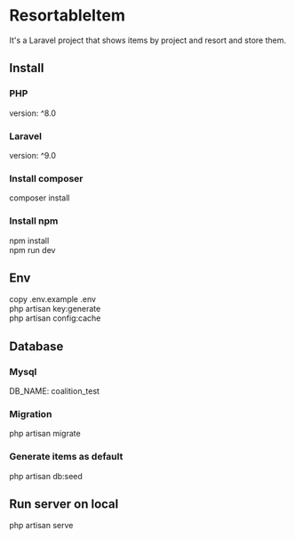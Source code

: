 # ResortableItem
It's a Laravel project that shows items by project and resort and store them.

## Install

### PHP
version: ^8.0
### Laravel
version: ^9.0

### Install composer
composer install

### Install npm
npm install<br />
npm run dev

## Env
copy .env.example .env<br />
php artisan key:generate<br />
php artisan config:cache<br />

## Database

### Mysql
DB_NAME: coalition_test
### Migration
php artisan migrate
### Generate items as default
php artisan db:seed

## Run server on local
php artisan serve
